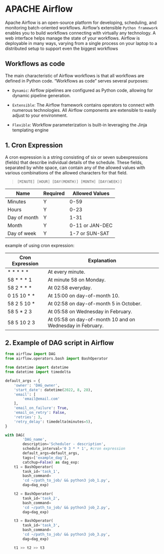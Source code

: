 # APACHE Airflow
Apache Airflow is an open-source platform for developing, scheduling, and monitoring batch-oriented workflows. Airflow’s extensible ```Python framework``` enables you to build workflows connecting with virtually any technology. A web interface helps manage the state of your workflows. Airflow is deployable in many ways, varying from a single process on your laptop to a distributed setup to support even the biggest workflows

## Workflows as code
The main characteristic of Airflow workflows is that all workflows are defined in Python code. “Workflows as code” serves several purposes:

- ```Dynamic```: Airflow pipelines are configured as Python code, allowing for dynamic pipeline generation.

- ```Extensible```: The Airflow framework contains operators to connect with numerous technologies. All Airflow components are extensible to easily adjust to your environment.

- ```Flexible```: Workflow parameterization is built-in leveraging the Jinja templating engine

## 1. Cron Expression
A cron expression is a string consisting of six or seven subexpressions (fields) that describe individual details of the schedule. These fields, separated by white space, can contain any of the allowed values with various combinations of the allowed characters for that field.

> ``` [MINUTE] [HOUR] [DAY(MONTH)] [MONTH] [DAY(WEEK)] ```

| Name         | Required | Allowed Values  |
| ------------ | -------- | --------------- |
| Minutes      | Y        | 0-59            |
| Hours        | Y        | 0-23            |
| Day of month | Y        | 1-31            |
| Month        | Y        | 0-11 or JAN-DEC |
| Day of week  | Y        | 1-7 or SUN-SAT  |


example of using cron expression:

| Cron Expression | Explanation                                               |
| --------------- | --------------------------------------------------------- |
| * * * * *       | At every minute.                                          |
| 58 * * * 1      | At minute 58 on Monday.                                   |
| 58 2 * * *      | At 02:58 everyday.                                        |
| 0 15 10 * *     | At 15:00 on day-of-month 10.                              |
| 58 2 5 10 *     | At 02:58 on day-of-month 5 in October.                    |
| 58 5 * 2 3      | At 05:58 on Wednesday in February.                        |
| 58 5 10 2 3     | At 05:58 on day-of-month 10 and on Wednesday in February. |



## 2. Example of DAG script in Airflow
```python
from airflow import DAG
from airflow.operators.bash import BashOperator

from datetime import datetime
from datetime import timedelta

default_args = {
    'owner': 'DAG_owner',
    'start_date': datetime(2022, 8, 28),
    'email': [
        'email@email.com'
    ],
    'email_on_failure': True,
    'email_on_retry': False,
    'retries': 3,
    'retry_delay': timedelta(minutes=5),
}

with DAG(
        'DAG_name',
        description='Scheduler - description',
        schedule_interval='0 3 * * 1', #cron expression
        default_args=default_args,
        tags=['example_dag'],
        catchup=False) as dag_exp:
    t1 = BashOperator(
        task_id='task_1',
        bash_command=
        'cd ~/path_to_job/ && python3 job_1.py',
        dag=dag_exp)

    t2 = BashOperator(
        task_id='task_2',
        bash_command=
        'cd ~/path_to_job/ && python3 job_2.py',
        dag=dag_exp)

    t3 = BashOperator(
        task_id='task_3',
        bash_command=
        'cd ~/path_to_job/ && python3 job_3.py',
        dag=dag_exp)

    t1 >> t2 >> t3
```